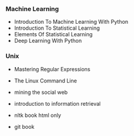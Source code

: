 ### Machine Learning 
  - Introduction To Machine Learning With Python
  - Introduction To Statistical Learning
  - Elements Of Statistical Learning
  - Deep Learning With Python

### Unix 
  - Mastering Regular Expressions
  - The Linux Command Line


  - mining the social web
  - introduction to information retrieval
  - nltk book html only
  - git book